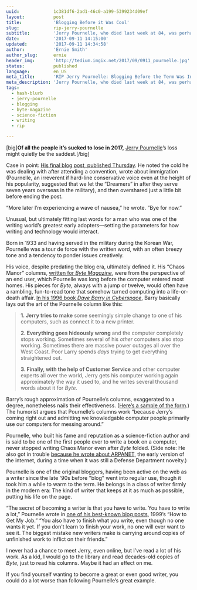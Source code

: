 ```yaml
---
uuid:             1c381df6-2ad1-46c0-a199-5399234d09ef
layout:           post
title:            'Blogging Before it Was Cool'
slug:             rip-jerry-pournelle
subtitle:         'Jerry Pournelle, who died last week at 84, was perhaps the first blogger, even if he hated the term. Here’s a reflection on the iconic former Byte writer.'
date:             '2017-09-11 14:15:00'
updated:          '2017-09-11 14:34:58'
author:           'Ernie Smith'
author_slug:      ernie
header_img:       'http://tedium.imgix.net/2017/09/0911_pournelle.jpg'
status:           published
language:         en_US
meta_title:       'RIP Jerry Pournelle: Blogging Before the Term Was Invented'
meta_description: 'Jerry Pournelle, who died last week at 84, was perhaps the first blogger, even if he hated the term. Here’s a reflection on the iconic former Byte writer.'
tags:
  - hash-blurb
  - jerry-pournelle
  - blogging
  - byte-magazine
  - science-fiction
  - writing
  - rip

---
```


[big]**Of all the people it’s sucked to lose in 2017,** [Jerry Pournelle](http://www.sfwa.org/2017/09/memoriam-jerry-pournelle/)’s loss might quietly be the saddest.[/big]

Case in point: [His final blog post, published Thursday](https://www.jerrypournelle.com/chaosmanor/dreamers/). He noted the cold he was dealing with after attending a convention, wrote about immigration (Pournelle, an irreverent if hard-line conservative voice even at the height of his popularity, suggested that we let the “Dreamers” in after they serve seven years overseas in the military), and then overshared just a little bit before ending the post.

“More later I’m experiencing a wave of nausea,” he wrote. ”Bye for now.”

Unusual, but ultimately fitting last words for a man who was one of the writing world’s greatest early adopters—setting the parameters for how writing and technology would interact.

Born in 1933 and having served in the military during the Korean War, Pournelle was a tour de force with the written word, with an often breezy tone and a tendency to ponder issues creatively.

His voice, despite predating the blog era, ultimately defined it. His “Chaos Manor” columns, [written for *Byte Magazine*](https://archive.org/stream/byte-magazine-1985-05/1985_05_BYTE_10-05_Multiprocessing#page/n307/), were from the perspective of an end user, which Pournelle was long before the computer entered most homes. His pieces for *Byte*, always with a jump or twelve, would often have a rambling, fun-to-read tone that somehow turned computing into a life-or-death affair. [In his 1996 book *Dave Barry in Cyberspace*](http://amzn.to/2xoW5G7), Barry basically lays out the art of the Pournelle column like this:

> **1. Jerry tries to make** some seemingly simple change to one of his computers, such as connect it to a new printer. 
> 
> **2. Everything goes hideously wrong** and the computer completely stops working. Sometimes several of his *other* computers also stop working. Sometimes there are massive power outages all over the West Coast. Poor Larry spends *days* trying to get everything straightened out. 
>  
> **3. Finally, with the help of Customer Service** and other computer experts all over the world, Jerry gets his computer working again approximately the way it used to, and he writes several thousand words about it for *Byte*. 

Barry’s rough approximation of Pournelle’s columns, exaggerated to a degree, nonetheless nails their effectiveness. ([Here’s a sample of the form](https://www.jerrypournelle.com/computing/august89.html).) The humorist argues that Pournelle’s columns work “because Jerry’s coming right out and admitting we knowledgable computer people primarily use our computers for messing around.”

Pournelle, who built his fame and reputation as a science-fiction author and is said to be one of the first people ever to write a book on a computer, never stopped writing Chaos Manor even after *Byte* folded. (Side note: He also got in trouble [because he wrote about ARPANET](http://www.bradford-delong.com/2013/07/how-jerry-pournelle-got-kicked-off-the-arpanet.html), the early version of the internet, during a time when it was still a Defense Department novelty.) 

Pournelle is one of the original bloggers, having been active on the web as a writer since the late '90s before "blog" went into regular use, though it took him a while to warm to the term. He belongs in a class of writer firmly in the modern era: The kind of writer that keeps at it as much as possible, putting his life on the page.

“The secret of becoming a writer is that you have to write. You have to write a lot,” Pournelle wrote in [one of his best-known blog posts](https://www.jerrypournelle.com/slowchange/myjob.html), 1999’s “How to Get My Job.” “You also have to finish what you write, even though no one wants it yet. If you don't learn to finish your work, no one will ever want to see it. The biggest mistake new writers make is carrying around copies of unfinished work to inflict on their friends.”

I never had a chance to meet Jerry, even online, but I’ve read a lot of his work. As a kid, I would go to the library and read decades-old copies of *Byte*, just to read his columns. Maybe it had an effect on me.

If you find yourself wanting to become a great or even good writer, you could do a lot worse than following Pournelle’s great example.
